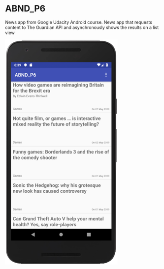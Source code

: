 # ABND_P6
News app from Google Udacity Android course. News app that requests content to The Guardian API and asynchronously shows the results on a list view



![App screen shot](https://github.com/LuizPelegrini/ABND_P6/blob/master/app_screen.png)
